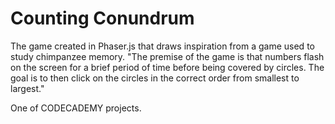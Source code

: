 # Counting Conundrum

The game created in Phaser.js that draws inspiration from a game used to study chimpanzee memory. "The premise of the game is that numbers flash on the screen for a brief period of time before being covered by circles. The goal is to then click on the circles in the correct order from smallest to largest."

One of CODECADEMY projects.